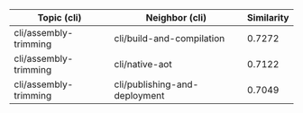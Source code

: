 | Topic (cli) | Neighbor (cli) | Similarity |
|-------------|-------------------|------------|
| cli/assembly-trimming | cli/build-and-compilation | 0.7272 |
| cli/assembly-trimming | cli/native-aot | 0.7122 |
| cli/assembly-trimming | cli/publishing-and-deployment | 0.7049 |
